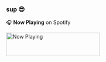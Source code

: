 ### sup 😎

🎧 **Now Playing** on Spotify

<a href="https://now-playing.sriramb2000.vercel.app/now-playing?open">
    <img src="https://now-playing.sriramb2000.vercel.app/now-playing" width="256" height="64" alt="Now Playing">
</a>
<!--
**sriramb2000/sriramb2000** is a ✨ _special_ ✨ repository because its `README.md` (this file) appears on your GitHub profile.

Here are some ideas to get you started:

- 🔭 I’m currently working on ...
- 🌱 I’m currently learning ...
- 👯 I’m looking to collaborate on ...
- 🤔 I’m looking for help with ...
- 💬 Ask me about ...
- 📫 How to reach me: ...
- 😄 Pronouns: ...
- ⚡ Fun fact: ...
-->
